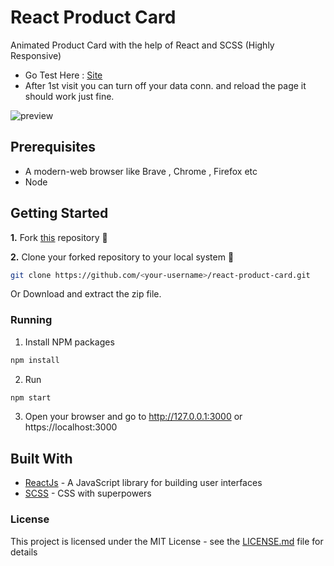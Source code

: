 # React Product Card

Animated Product Card with the help of React and SCSS (Highly Responsive)

- Go Test Here : [Site](https://react-product-card.now.sh/)
- After 1st visit you can turn off your data conn. and reload the page it should work just fine.

![preview](preview.gif)

## Prerequisites

- A modern-web browser like Brave , Chrome , Firefox etc
- Node

## Getting Started

**1.** Fork [this](https://github.com/aman-atg/react-product-card) repository :fork_and_knife:

**2.** Clone your forked repository to your local system :busts_in_silhouette:

```sh
git clone https://github.com/<your-username>/react-product-card.git
```

Or Download and extract the zip file.

### Running

1. Install NPM packages

```sh
npm install
```

2. Run

```sh
npm start
```

3. Open your browser and go to http://127.0.0.1:3000 or https://localhost:3000

## Built With

- [ReactJs](https://reactjs.org) - A JavaScript library for building user interfaces
- [SCSS](https://sass-lang.com) - CSS with superpowers

### License

This project is licensed under the MIT License - see the [LICENSE.md](https://github.com/aman-atg/react-product-card/blob/master/LICENSE) file for details
